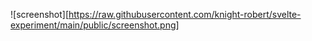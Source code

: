 ![screenshot][https://raw.githubusercontent.com/knight-robert/svelte-experiment/main/public/screenshot.png]